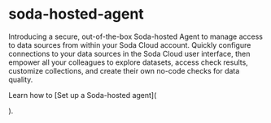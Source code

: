 # soda-hosted-agent

Introducing a secure, out-of-the-box Soda-hosted Agent to manage access to data sources from within your Soda Cloud account. Quickly configure connections to your data sources in the Soda Cloud user interface, then empower all your colleagues to explore datasets, access check results, customize collections, and create their own no-code checks for data quality.

Learn how to \[Set up a Soda-hosted agent]\(

).
